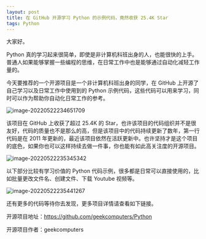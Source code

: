 ```yaml
---
layout: post
title: 在 GitHub 开源学习 Python 的示例代码，竟然收获 25.4K Star
tags: Python
---
```


大家好。

Python 真的学习起来很简单，即使是非计算机科班出身的人，也能很快的上手。普通人如果能够掌握一些编程的思维，在日常工作中也是能够通过自动化减轻工作量的。

今天要推荐的一个开源项目是一个非计算机科班出身的同学，在 GitHub 上开源了自己学习以及日常工作中使用到的 Python 示例代码，这些代码可以用来学习，同时可以作为帮助你自动化日常工作的参考。

![image-20220522234651709](https://7465-test-3c9b5e-1-1301419220.tcb.qcloud.la/images/compress_image-20220522234651709.png)

该项目在 GitHub 上收获了超过 25.4K 的 Star，也许该项目的代码组织并不是很友好，代码的质量也不是那么的高，但是该项目中的代码持续更新了数年，第一行代码是在 2011 年更新的，最近该项目依然在活跃更新中。也许坚持才是这个项目的底色，如果你也可以这样持续去做一件事，你也能有如此高关注度的开源项目。

![image-20220522235345342](https://7465-test-3c9b5e-1-1301419220.tcb.qcloud.la/images/compress_image-20220522235345342.png)

以下部分比较有学习价值的 Python 代码示例，很多都是日常可以直接使用的，比如批量更改文件名、创建文件、下载 Youtube 视频等。

![image-20220522235441267](https://7465-test-3c9b5e-1-1301419220.tcb.qcloud.la/images/compress_image-20220522235441267.png)

还有更多的代码等待你去发现，更多项目详情请查看如下链接。

开源项目地址：https://github.com/geekcomputers/Python

开源项目作者：geekcomputers